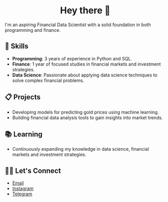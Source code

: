 <div  align="center">
 <h1> Hey there 👋</h1>
</div>
I'm an aspiring Financial Data Scientist with a solid foundation in both programming and finance.

## 🧠 Skills
- **Programming**: 3 years of experience in Python and SQL.
- **Finance**: 1 year of focused studies in financial markets and investment strategies.
- **Data Science**: Passionate about applying data science techniques to solve complex financial problems.

## 📋 Projects
- Developing models for predicting gold prices using machine learning.
- Building financial data analysis tools to gain insights into market trends.

## 📚 Learning
- Continuously expanding my knowledge in data science, financial markets and investment strategies.

## 🤝🏻 Let's Connect
- [Email](mailto:mohammadalimirzaei.business@gmail.com)
- [Instagram](https://www.instagram.com/mrmz1010)
- [Telegram](https://t.me/mrmz1010)

